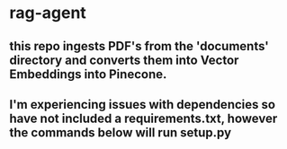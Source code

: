 # rag-agent

## this repo ingests PDF's from the 'documents' directory and converts them into Vector Embeddings into Pinecone.

## I'm experiencing issues with dependencies so have not included a requirements.txt, however the commands below will run setup.py

<!-- ``
python3.8 -m venv myenv
source myenv/bin/activate 
pip install openai
pip install langchain
pip install pinecone-client
pip install python-dotenv
pip install 'unstructured[pdf]'
pip install tiktoken
cd embedder
python3 setup.py
`` -->
